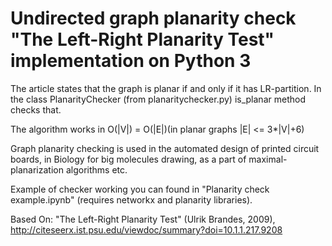 # Undirected graph planarity check "The Left-Right Planarity Test" implementation on Python 3

The article states that the graph is planar if and only if it has LR-partition. In the class PlanarityChecker (from planaritychecker.py) is\_planar method checks that.

The algorithm works in O(|V|) = O(|E|)(in planar graphs |E| <= 3*|V|+6)

Graph planarity checking is used in the automated design of printed circuit boards, in Biology for big molecules drawing, as a part of maximal-planarization algorithms etc.

Example of checker working you can found in "Planarity check example.ipynb" (requires networkx and planarity libraries).

Based On: "The Left-Right Planarity Test" (Ulrik Brandes, 2009), http://citeseerx.ist.psu.edu/viewdoc/summary?doi=10.1.1.217.9208
